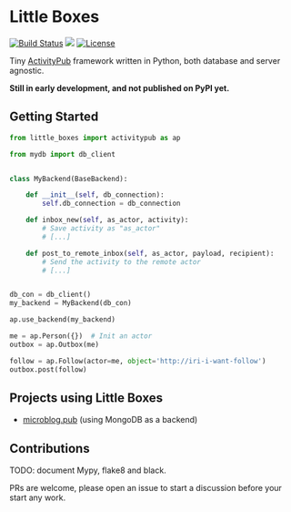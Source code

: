 # Little Boxes

<a href="https://travis-ci.org/tsileo/little-boxes"><img src="https://travis-ci.org/tsileo/little-boxes.svg?branch=master" alt="Build Status"></a>
<a href="https://codecov.io/gh/tsileo/little-boxes"><img src="https://codecov.io/gh/tsileo/little-boxes/branch/master/graph/badge.svg" /></a>
<a href="https://github.com/tsileo/little-boxes/blob/master/LICENSE"><img src="https://img.shields.io/badge/license-ISC-blue.svg?style=flat" alt="License"></a>

Tiny [ActivityPub](https://activitypub.rocks/) framework written in Python, both database and server agnostic.

**Still in early development, and not published on PyPI yet.**

## Getting Started

```python
from little_boxes import activitypub as ap

from mydb import db_client


class MyBackend(BaseBackend):

    def __init__(self, db_connection):
        self.db_connection = db_connection    

    def inbox_new(self, as_actor, activity):
        # Save activity as "as_actor"
        # [...]

    def post_to_remote_inbox(self, as_actor, payload, recipient):
        # Send the activity to the remote actor
        # [...]


db_con = db_client()
my_backend = MyBackend(db_con)

ap.use_backend(my_backend)

me = ap.Person({})  # Init an actor
outbox = ap.Outbox(me)

follow = ap.Follow(actor=me, object='http://iri-i-want-follow')
outbox.post(follow)
```

## Projects using Little Boxes

 - [microblog.pub](http://github.com/tsileo/microblog.pub) (using MongoDB as a backend)

## Contributions

TODO: document Mypy, flake8 and black.

PRs are welcome, please open an issue to start a discussion before your start any work.
